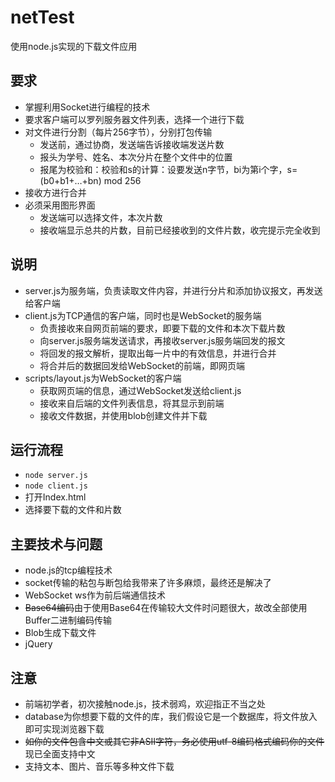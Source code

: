 # netTest
使用node.js实现的下载文件应用

## 要求
- 掌握利用Socket进行编程的技术
- 要求客户端可以罗列服务器文件列表，选择一个进行下载
- 对文件进行分割（每片256字节），分别打包传输
  - 发送前，通过协商，发送端告诉接收端发送片数
  - 报头为学号、姓名、本次分片在整个文件中的位置
  - 报尾为校验和：校验和s的计算：设要发送n字节，bi为第i个字，s=(b0+b1+…+bn) mod 256
- 接收方进行合并
- 必须采用图形界面
  - 发送端可以选择文件，本次片数
  - 接收端显示总共的片数，目前已经接收到的文件片数，收完提示完全收到

## 说明
- server.js为服务端，负责读取文件内容，并进行分片和添加协议报文，再发送给客户端
- client.js为TCP通信的客户端，同时也是WebSocket的服务端
  - 负责接收来自网页前端的要求，即要下载的文件和本次下载片数
  - 向server.js服务端发送请求，再接收server.js服务端回发的报文
  - 将回发的报文解析，提取出每一片中的有效信息，并进行合并
  - 将合并后的数据回发给WebSocket的前端，即网页端
- scripts/layout.js为WebSocket的客户端
  - 获取网页端的信息，通过WebSocket发送给client.js
  - 接收来自后端的文件列表信息，将其显示到前端
  - 接收文件数据，并使用blob创建文件并下载

## 运行流程
- ```node server.js```
- ```node client.js```
- 打开Index.html
- 选择要下载的文件和片数


## 主要技术与问题
- node.js的tcp编程技术
- socket传输的粘包与断包给我带来了许多麻烦，最终还是解决了
- WebSocket ws作为前后端通信技术
- ~~Base64编码~~由于使用Base64在传输较大文件时问题很大，故改全部使用Buffer二进制编码传输
- Blob生成下载文件
- jQuery

## 注意
- 前端初学者，初次接触node.js，技术弱鸡，欢迎指正不当之处
- database为你想要下载的文件的库，我们假设它是一个数据库，将文件放入即可实现浏览器下载
- ~~如你的文件包含中文或其它非ASII字符，务必使用utf-8编码格式编码你的文件~~现已全面支持中文
- 支持文本、图片、音乐等多种文件下载